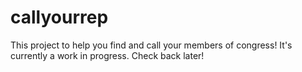 # callyourrep

This project to help you find and call your members of congress! It's currently a work in progress. Check back later!
